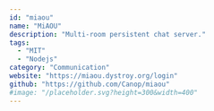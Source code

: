 ```yaml
---
id: "miaou"
name: "MiAOU"
description: "Multi-room persistent chat server."
tags:
  - "MIT"
  - "Nodejs"
category: "Communication"
website: "https://miaou.dystroy.org/login"
github: "https://github.com/Canop/miaou"
#image: "/placeholder.svg?height=300&width=400"
---
```


